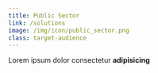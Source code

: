 ```yaml
---
title: Public Sector
link: /solutions
image: /img/icon/public_sector.png
class: target-audience
---
```


Lorem ipsum dolor consectetur **adipisicing**
